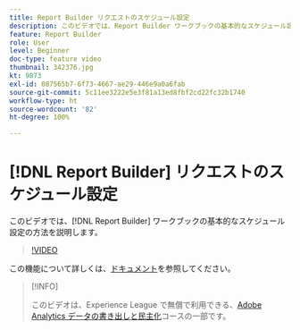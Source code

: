 ```yaml
---
title: Report Builder リクエストのスケジュール設定
description: このビデオでは、Report Builder ワークブックの基本的なスケジュール設定の方法を説明します。
feature: Report Builder
role: User
level: Beginner
doc-type: feature video
thumbnail: 342376.jpg
kt: 9873
exl-id: 087565b7-6f73-4667-ae29-446e9a0a6fab
source-git-commit: 5c11ee3222e5e3f81a13ed8fbf2cd22fc32b1740
workflow-type: ht
source-wordcount: '82'
ht-degree: 100%

---
```


# [!DNL Report Builder] リクエストのスケジュール設定

このビデオでは、[!DNL Report Builder] ワークブックの基本的なスケジュール設定の方法を説明します。

>[!VIDEO](https://video.tv.adobe.com/v/342376/?quality=12&learn=on)

この機能について詳しくは、[ドキュメント](https://experienceleague.adobe.com/docs/analytics/analyze/report-builder/t-schedule-a-data-request.html?lang=ja)を参照してください。

>[!INFO]
>
> このビデオは、Experience League で無償で利用できる、[Adobe Analytics データの書き出しと民主化](https://experienceleague.adobe.com/?lang=ja/?recommended=Analytics-A-1-2022.1.democratizing#dashboard/learning)コースの一部です。